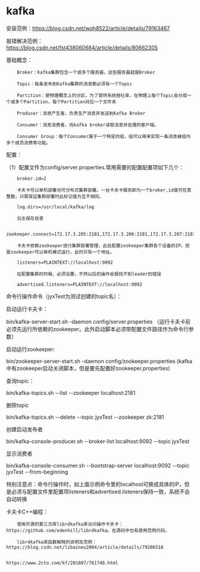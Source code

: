 # kafka
安装范例：https://blog.csdn.net/wqh8522/article/details/79163467

报错解决范例：https://blog.csdn.net/fst438060684/article/details/80662305



基础概念：

        Broker：Kafka集群包含一个或多个服务器，这些服务器就是Broker

        Topic：每条发布到Kafka集群的消息都必须有一个Topic

        Partition：是物理概念上的分区，为了提供系统吞吐率，在物理上每个Topic会分成一个或多个Partition，每个Partition对应一个文件夹

        Producer：消息产生者，负责生产消息并发送到Kafka Broker

        Consumer：消息消费者，向kafka broker读取消息并处理的客户端。

        Consumer Group：每个Consumer属于一个特定的组，组可以用来实现一条消息被组内多个成员消费等功能。

        

配置：

（1）配置文件为config/server.properties.常用需要的配置配置项如下几个：

        broker.id=2

        卡夫卡可以单机部署也可分布式集群部署。一台卡夫卡服务即为一个broker,id值可任意整数，只需保证集群部署时此标记值为互不相同。

        log.dirs=/usr/local/kafka/log

        日志保存目录

        zookeeper.connect=172.17.3.205:2181,172.17.3.206:2181,172.17.3.207:2181,172.17.3.208:2181

        卡夫卡依赖zookeeper进行集群部署管理，此处配置zookeeper集群各个设备的IP。但是zookeeper可以单机模式运行，此时只有一个地址。

        listeners=PLAINTEXT://localhost:9092

        在配置集群的时候，必须设置，不然以后的操作会报找不到leader的错误

        advertised.listeners=PLAINTEXT://localhost:9092

        

        

命令行操作命令（jyxTest为测试创建的topic名）：

  启动运行卡夫卡：

  bin/kafka-server-start.sh -daemon config/server.properties  （运行卡夫卡前必须先运行所依赖的zookeeper。此外启动脚本必须带配置文件路径作为命令行参数）

  启动运行zookeeper:

  bin/zookeeper-server-start.sh -daemon  config/zookeeper.properties   (kafka中有zookeeper启动关闭脚本，但是要先配置好zookeeper.properties)

  查询topic：
  
  bin/kafka-topics.sh --list --zookeeper localhost:2181

  删除topic

  bin/kafka-topics.sh --delete --topic jyxTest --zookeeper zk:2181

  创建启动发布者

  bin/kafka-console-producer.sh --broker-list localhost:9092 --topic jyxTest

  显示消费者

  bin/kafka-console-consumer.sh --bootstrap-server localhost:9092 --topic jyxTest --from-beginning

特别注意点：命令行操作时，如上面示例命令里的localhost可换成具体的IP，但是必须与配置文件里配置项listeners和advertised.listeners保持一致，系统不会自动转换




卡夫卡C++编程：

        使用开源的第三方库librdkafka来访问操作卡夫卡：https://github.com/edenhill/librdkafka。在源码中也有使用范例代码。

        librdkafka库函数解释的说明及范例：https://blog.csdn.net/libaineu2004/article/details/79206518

                                        https://www.2cto.com/kf/201807/761748.html

        
